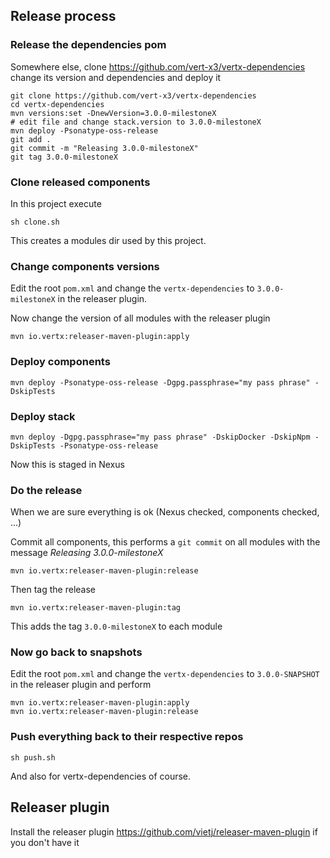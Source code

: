 ## Release process

### Release the dependencies pom

Somewhere else, clone https://github.com/vert-x3/vertx-dependencies change its version and dependencies and deploy it

```
git clone https://github.com/vert-x3/vertx-dependencies
cd vertx-dependencies
mvn versions:set -DnewVersion=3.0.0-milestoneX
# edit file and change stack.version to 3.0.0-milestoneX
mvn deploy -Psonatype-oss-release
git add .
git commit -m "Releasing 3.0.0-milestoneX"
git tag 3.0.0-milestoneX
```

### Clone released components

In this project execute

```
sh clone.sh
```

This creates a modules dir used by this project.

### Change components versions

Edit the root `pom.xml` and change the `vertx-dependencies` to `3.0.0-milestoneX` in the releaser plugin.

Now change the version of all modules with the releaser plugin

```
mvn io.vertx:releaser-maven-plugin:apply
```

### Deploy components

```
mvn deploy -Psonatype-oss-release -Dgpg.passphrase="my pass phrase" -DskipTests
```

### Deploy stack

```
mvn deploy -Dgpg.passphrase="my pass phrase" -DskipDocker -DskipNpm -DskipTests -Psonatype-oss-release
```

Now this is staged in Nexus

### Do the release

When we are sure everything is ok (Nexus checked, components checked, ...)

Commit all components, this performs a `git commit` on all modules with the message _Releasing 3.0.0-milestoneX_

```
mvn io.vertx:releaser-maven-plugin:release
```

Then tag the release

```
mvn io.vertx:releaser-maven-plugin:tag
```

This adds the tag `3.0.0-milestoneX` to each module

### Now go back to snapshots

Edit the root `pom.xml` and change the `vertx-dependencies` to `3.0.0-SNAPSHOT` in the releaser plugin and perform

```
mvn io.vertx:releaser-maven-plugin:apply
mvn io.vertx:releaser-maven-plugin:release
```

### Push everything back to their respective repos

```
sh push.sh
```

And also for vertx-dependencies of course.

## Releaser plugin

Install the releaser plugin https://github.com/vietj/releaser-maven-plugin if you don't have it
